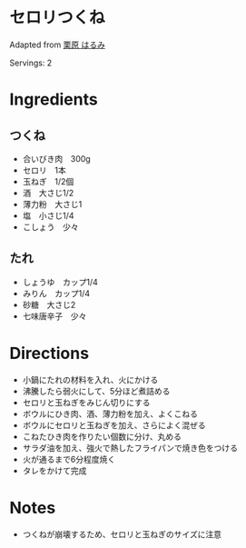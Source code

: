 
# セロリつくね

Adapted from [栗原 はるみ](https://www.kyounoryouri.jp/recipe/21306_%E3%82%BB%E3%83%AD%E3%83%AA%E3%81%A4%E3%81%8F%E3%81%AD.html)

Servings: 2

# Ingredients
## つくね
- 合いびき肉　300g
- セロリ　1本
- 玉ねぎ　1/2個
- 酒　大さじ1/2
- 薄力粉　大さじ1
- 塩　小さじ1/4
- こしょう　少々
## たれ
- しょうゆ　カップ1/4
- みりん　カップ1/4
- 砂糖　大さじ2
- 七味唐辛子　少々
# Directions
- 小鍋にたれの材料を入れ、火にかける
- 沸騰したら弱火にして、5分ほど煮詰める
- セロリと玉ねぎをみじん切りにする
- ボウルにひき肉、酒、薄力粉を加え、よくこねる
- ボウルにセロリと玉ねぎを加え、さらによく混ぜる
- こねたひき肉を作りたい個数に分け、丸める
- サラダ油を加え、強火で熱したフライパンで焼き色をつける
- 火が通るまで6分程度焼く
- タレをかけて完成

# Notes
- つくねが崩壊するため、セロリと玉ねぎのサイズに注意
